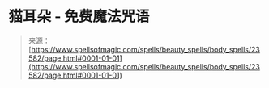 <!--yml

类别：未分类

日期：2024年06月12日 19:08:48

-->

# 猫耳朵 - 免费魔法咒语

> 来源：[https://www.spellsofmagic.com/spells/beauty_spells/body_spells/23582/page.html#0001-01-01](https://www.spellsofmagic.com/spells/beauty_spells/body_spells/23582/page.html#0001-01-01)
